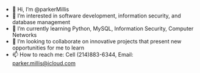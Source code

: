 - 👋 Hi, I’m @parkerMillis
- 👀 I’m interested in software development, information security, and database management
- 🌱 I’m currently learning Python, MySQL, Information Security, Computer Networks
- 💞️ I’m looking to collaborate on innovative projects that present new opportunities for me to learn
- 📫 How to reach me: Cell (214)883-6344, Email: parker.millis@icloud.com

<!---
PMillis1582/PMillis1582 is a ✨ special ✨ repository because its `README.md` (this file) appears on your GitHub profile.
You can click the Preview link to take a look at your changes.
--->
